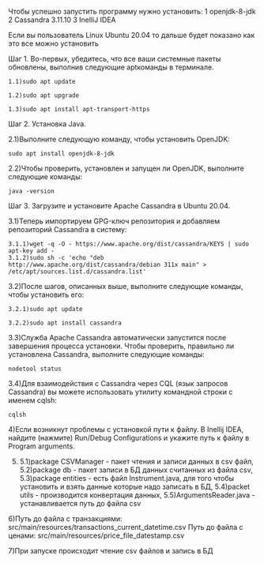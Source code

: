 Чтобы успешно запустить программу нужно установить: 
1 openjdk-8-jdk 
2 Cassandra 3.11.10
3 InelliJ IDEA

Если вы пользователь Linux Ubuntu 20.04 то дальше будет показано как это все можно установить 

Шаг 1. Во-первых, убедитесь, что все ваши системные пакеты обновлены, выполнив следующие aptкоманды в терминале.

    1.1)sudo apt update
  
    1.2)sudo apt upgrade
  
    1.3)sudo apt install apt-transport-https

Шаг 2. Установка Java.
 
  2.1)Выполните следующую команду, чтобы установить OpenJDK:
  
    sudo apt install openjdk-8-jdk
 
  2.2)Чтобы проверить, установлен и запущен ли OpenJDK, выполните следующие команды:
  
    java -version

Шаг 3. Загрузите и установите Apache Cassandra в Ubuntu 20.04.
  
  3.1)Теперь импортируем GPG-ключ репозитория и добавляем репозиторий Cassandra в систему:
    
    
    3.1.1)wget -q -O - https://www.apache.org/dist/cassandra/KEYS | sudo apt-key add -
    3.1.2)sudo sh -c 'echo "deb http://www.apache.org/dist/cassandra/debian 311x main" > /etc/apt/sources.list.d/cassandra.list'
 	
  3.2)После шагов, описанных выше, выполните следующие команды, чтобы установить его:
    
    3.2.1)sudo apt update
    
    3.2.2)sudo apt install cassandra
    
  3.3)Служба Apache Cassandra автоматически запустится после завершения процесса установки. Чтобы проверить, правильно ли установлена ​​Cassandra, выполните следующие команды:
    
    nodetool status

  3.4)Для взаимодействия с Cassandra через CQL (язык запросов Cassandra) вы можете использовать утилиту командной строки с именем cqlsh: 
  
    cqlsh
  
  4)Если возникнут проблемы с установкой пути к файлу.
   В Inellij IDEA, найдите (нажмите) Run/Debug Configurations и укажите путь к файлу в Program     arguments.
  
  
  
5) 5.1)package CSVManager - пакет чтения и записи данных в csv файл,
   5.2)package db - пакет записи в БД данных считанных из файла csv,
   5.3)package entities - есть файл Instrument.java, для того чтобы установить и взять данные которые   надо записать в БД,
   5.4)packet utils - производится конвертация данных,
   5.5)ArgumentsReader.java - устанавливается путь до файла csv
 
 6)Путь до файла с транзакциями: src/main/resources/transactions_current_datetime.csv 
   Путь до файла с ценами: src/main/resources/price_file_datestamp.csv

 
 7)При запуске происходит чтение csv файлов и запись в БД
 
 
 
